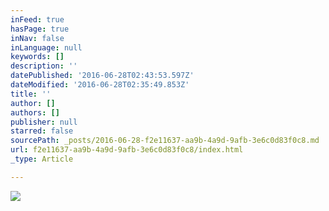 ```yaml
---
inFeed: true
hasPage: true
inNav: false
inLanguage: null
keywords: []
description: ''
datePublished: '2016-06-28T02:43:53.597Z'
dateModified: '2016-06-28T02:35:49.853Z'
title: ''
author: []
authors: []
publisher: null
starred: false
sourcePath: _posts/2016-06-28-f2e11637-aa9b-4a9d-9afb-3e6c0d83f0c8.md
url: f2e11637-aa9b-4a9d-9afb-3e6c0d83f0c8/index.html
_type: Article

---
```

![](https://the-grid-user-content.s3-us-west-2.amazonaws.com/286d6e1e-0c96-4652-995a-03a6ac5b7724.jpg)